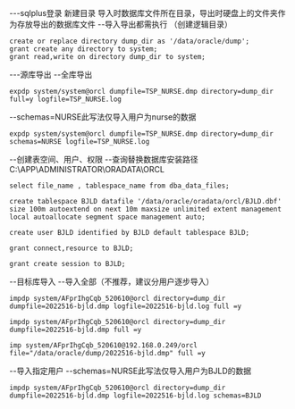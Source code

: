 ---sqlplus登录 新建目录 导入时数据库文件所在目录，导出时硬盘上的文件夹作为存放导出的数据库文件
--导入导出都需执行 （创建逻辑目录）

```oracle
create or replace directory dump_dir as '/data/oracle/dump';
grant create any directory to system; 
grant read,write on directory dump_dir to system;
```

---源库导出
--全库导出

```shell
expdp system/system@orcl dumpfile=TSP_NURSE.dmp directory=dump_dir full=y logfile=TSP_NURSE.log
```

--schemas=NURSE此写法仅导入用户为nurse的数据

```shell
expdp system/system@orcl dumpfile=TSP_NURSE.dmp directory=dump_dir schemas=NURSE logfile=TSP_NURSE.log
```

--创建表空间、用户、权限
--查询替换数据库安装路径 C:\APP\ADMINISTRATOR\ORADATA\ORCL

```oracle
select file_name , tablespace_name from dba_data_files; 

create tablespace BJLD datafile '/data/oracle/oradata/orcl/BJLD.dbf' size 100m autoextend on next 10m maxsize unlimited extent management local autoallocate segment space management auto;

create user BJLD identified by BJLD default tablespace BJLD;

grant connect,resource to BJLD;

grant create session to BJLD; 
```


--目标库导入
--导入全部（不推荐，建议分用户逐步导入）

```shell
impdp system/AFprIhgCqb_520610@orcl directory=dump_dir dumpfile=2022516-bjld.dmp logfile=2022516-bjld.log full =y

impdp system/AFprIhgCqb_520610@orcl directory=dump_dir dumpfile=2022516-bjld.dmp full =y

imp system/AFprIhgCqb_520610@192.168.0.249/orcl file="/data/oracle/dump/2022516-bjld.dmp" full =y
```

--导入指定用户
--schemas=NURSE此写法仅导入用户为BJLD的数据

```shell
impdp system/AFprIhgCqb_520610@orcl directory=dump_dir dumpfile=2022516-bjld.dmp logfile=2022516-bjld.log schemas=BJLD
```

